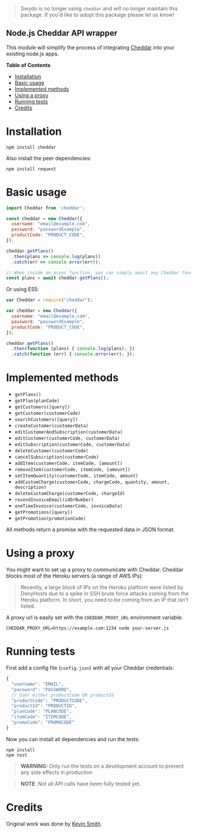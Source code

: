 > Swydo is no longer using `cheddar` and will no longer maintain this package. If you'd like to adopt this package please let us know!


## Node.js Cheddar API wrapper
This module will simplify the process of integrating [Cheddar](https://www.getcheddar.com/) into your existing node.js apps.

<!-- START doctoc generated TOC please keep comment here to allow auto update -->
<!-- DON'T EDIT THIS SECTION, INSTEAD RE-RUN doctoc TO UPDATE -->
**Table of Contents**

- [Installation](#installation)
- [Basic usage](#basic-usage)
- [Implemented methods](#implemented-methods)
- [Using a proxy](#using-a-proxy)
- [Running tests](#running-tests)
- [Credits](#credits)

<!-- END doctoc generated TOC please keep comment here to allow auto update -->

# Installation

```
npm install cheddar
```

Also install the peer dependencies:

```
npm install request
```

# Basic usage
```javascript
import Cheddar from 'cheddar';

const cheddar = new Cheddar({
  username: "email@example.com",
  password: "passwordExample",
  productCode: "PRODUCT_CODE",
});

cheddar.getPlans()
  .then(plans => console.log(plans))
  .catch(err => console.error(err));

// When inside an async function, you can simply await any Cheddar function
const plans = await cheddar.getPlans();
```

Or using ES5:

```javascript
var Cheddar = require("cheddar");

var cheddar = new Cheddar({
  username: "email@example.com",
  password: "passwordExample",
  productCode: "PRODUCT_CODE",
});

cheddar.getPlans()
  .then(function (plans) { console.log(plans); })
  .catch(function (err) { console.error(err); });
```

# Implemented methods

* `getPlans()`
* `getPlan(planCode)`
* `getCustomers([query])`
* `getCustomer(customerCode)`
* `searchCustomers([query])`
* `createCustomer(customerData)`
* `editCustomerAndSubscription(customerData)`
* `editCustomer(customerCode, customerData)`
* `editSubscription(customerCode, customerData)`
* `deleteCustomer(customerCode)`
* `cancelSubscription(customerCode)`
* `addItem(customerCode, itemCode, [amount])`
* `removeItem(customerCode, itemCode, [amount])`
* `setItemQuantity(customerCode, itemCode, amount)`
* `addCustomCharge(customerCode, chargeCode, quantity, amount, description)`
* `deleteCustomCharge(customerCode, chargeId)`
* `resendInvoiceEmail(idOrNumber)`
* `oneTimeInvoice(customerCode, invoiceData)`
* `getPromotions([query])`
* `getPromotion(promotionCode)`

All methods return a promise with the requested data in JSON format.

# Using a proxy

You might want to set up a proxy to communicate with Cheddar. Cheddar blocks most of the Heroku servers (a range of AWS IPs):

> Recently, a large block of IPs on the Heroku platform were listed by DenyHosts due to a spike in SSH brute force attacks coming from the Heroku platform. In short, you need to be coming from an IP that isn't listed.

A proxy url is easily set with the `CHEDDAR_PROXY_URL` environment variable:

```
CHEDDAR_PROXY_URL=https://example.com:1234 node your-server.js
```

# Running tests
First add a config file (`config.json`) with all your Cheddar credentials:

```javascript
{
  "username": "EMAIL",
  "password": "PASSWORD",
  // User either productCode OR productId
  "productCode": "PRODUCTCODE",
  "productId": "PRODUCTID",
  "planCode": "PLANCODE",
  "itemCode": "ITEMCODE",
  "promoCode": "PROMOCODE"
}
```

Now you can install all dependencies and run the tests:

```
npm install
npm test
```

> **WARNING:** Only run the tests on a development account to prevent any side effects in production

> **NOTE**: Not all API calls have been fully tested yet.

# Credits
Original work was done by [Kevin Smith](https://github.com/respectTheCode).
